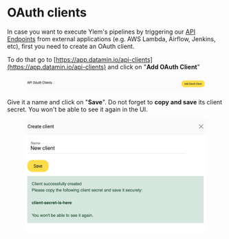 # OAuth clients

In case you want to execute Ylem's pipelines by triggering our [API Endpoints](api-endpoints.md) from external applications (e.g. AWS Lambda, Airflow, Jenkins, etc), first you need to create an OAuth client.

To do that go to [https://app.datamin.io/api-clients](https://app.datamin.io/api-clients) and click on "**Add OAuth Client**"

<figure><img src="../.gitbook/assets/Screenshot 2022-09-14 at 19.17.26.png" alt=""><figcaption></figcaption></figure>

Give it a name and click on "**Save**". Do not forget to **copy and save** its client secret. You won't be able to see it again in the UI.

<figure><img src="../.gitbook/assets/Screenshot 2022-09-14 at 19.19.58.png" alt=""><figcaption></figcaption></figure>
